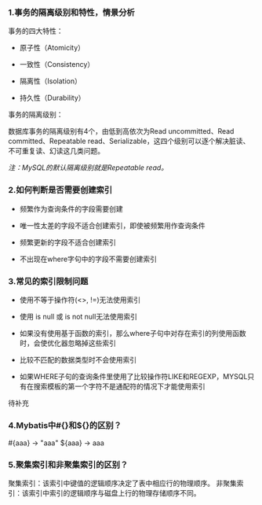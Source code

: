 ### 1.事务的隔离级别和特性，情景分析

事务的四大特性：

* 原子性（Atomicity）

* 一致性（Consistency）

* 隔离性（Isolation）

* 持久性（Durability）

事务的隔离级别：

数据库事务的隔离级别有4个，由低到高依次为Read uncommitted、Read committed、Repeatable read、Serializable，这四个级别可以逐个解决脏读、不可重复读、幻读这几类问题。

*注：MySQL的默认隔离级别就是Repeatable read。*


### 2.如何判断是否需要创建索引

- 频繁作为查询条件的字段需要创建

- 唯一性太差的字段不适合创建索引，即使被频繁用作查询条件

- 频繁更新的字段不适合创建索引

- 不出现在where字句中的字段不需要创建索引

### 3.常见的索引限制问题

- 使用不等于操作符(<>, !=)无法使用索引

- 使用 is null 或 is not null无法使用索引

- 如果没有使用基于函数的索引，那么where子句中对存在索引的列使用函数时，会使优化器忽略掉这些索引

- 比较不匹配的数据类型时不会使用索引

- 如果WHERE子句的查询条件里使用了比较操作符LIKE和REGEXP，MYSQL只有在搜索模板的第一个字符不是通配符的情况下才能使用索引

待补充


### 4.Mybatis中#{}和${}的区别？
#{aaa} -> "aaa"
${aaa} -> aaa

### 5.聚集索引和非聚集索引的区别？
聚集索引：该索引中键值的逻辑顺序决定了表中相应行的物理顺序。 
非聚集索引：该索引中索引的逻辑顺序与磁盘上行的物理存储顺序不同。
